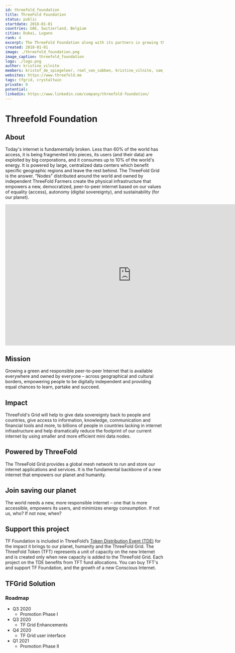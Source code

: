 ```yaml
---
id: threefold_foundation
title: ThreeFold Foundation
status: public
startdate: 2018-01-01
countries: UAE, Switzerland, Belgium
cities: Dubai, Lugano
rank: 4
excerpt: The ThreeFold Foundation along with its partners is growing the ThreeFold Grid and a new peer-to-peer internet.
created: 2018-01-01
image: ./threefold_foundation.png
image_caption: threefold_foundation
logo: ./logo.png
author: kristine_vilnite
members: kristof_de_spiegeleer, roel_van_sabben, kristine_vilnite, sam_taggart, sacha_obegadoo
websites: https://www.threefold.me
tags: tfgrid, crystaltwin
private: 0
potential: 
linkedin: https://www.linkedin.com/company/threefold-foundation/
---
```


# Threefold Foundation

## About

Today's internet is fundamentally broken. Less than 60% of the world has access, it is being fragmented into pieces, its users (and their data) are exploited by big corporations, and it consumes up to 10% of the world's energy. It is powered by large, centralized data centers which benefit specific geographic regions and leave the rest behind. The ThreeFold Grid is the answer. "Nodes" distributed around the world and owned by independent ThreeFold Farmers create the physical infrastructure that empowers a new, democratized, peer-to-peer internet based on our values of equality (access), autonomy (digital sovereignty), and sustainability (for our planet).

<iframe src="https://player.vimeo.com/video/412749710" width="800" height="450" frameborder="0" allow="autoplay; fullscreen" allowfullscreen></iframe>

<BR>


## Mission

Growing a green and responsible peer-to-peer Internet that is available everywhere and owned by everyone – across geographical and cultural borders, empowering people to be digitally independent and providing equal chances to learn, partake and succeed.

## Impact

ThreeFold's Grid will help to give data sovereignty back to people and countries, give access to information, knowledge, communication and financial tools and more, to billions of people in countries lacking in internet infrastructure and help dramatically reduce the footprint of our current internet by using smaller and more efficient mini data nodes.

## Powered by ThreeFold

The ThreeFold Grid provides a global mesh network to run and store our internet applications and services. It is the fundamental backbone of a new internet that empowers our planet and humanity.

## Join saving our planet
 
The world needs a new, more responsible internet – one that is more accessible, empowers its users, and minimizes energy consumption. If not us, who? If not now, when?

## Support this project

TF Foundation is included in ThreeFold’s [Token Distribution Event (TDE)](https://wiki.threefold.io/#/tdeoverview)</a> for the impact it brings to our planet, humanity and the ThreeFold Grid.
The ThreeFold Token (TFT) represents a unit of capacity on the new Internet and is created only when new capacity is added to the ThreeFold Grid.
Each project on the TDE benefits from TFT fund allocations. You can buy TFT's and support TF Foundation, and the growth of a new Conscious Internet.

## TFGrid Solution

### Roadmap

- Q3 2020
  - Promotion Phase I
- Q3 2020
  - TF Grid Enhancements
- Q4 2020
  - TF Grid user interface
- Q1 2021
  - Promotion Phase II
